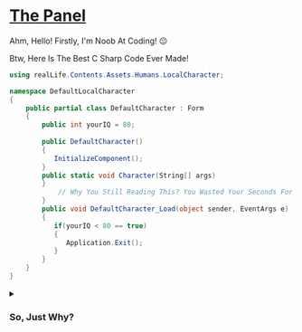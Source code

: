 # [The Panel](https://github.com/SaturnTR/Panel)
Ahm, Hello! Firstly, I'm Noob At Coding! 😐


Btw, Here Is The Best C Sharp Code Ever Made!
```csharp
using realLife.Contents.Assets.Humans.LocalCharacter;

namespace DefaultLocalCharacter
{
    public partial class DefaultCharacter : Form
    {
        public int yourIQ = 80;
        
        public DefaultCharacter()
        {
           InitializeComponent();
        }
        public static void Character(String[] args)
        }
            // Why You Still Reading This? You Wasted Your Seconds For Only 1 Line Of Text Right Now, Sir!
        }        
        public void DefaultCharacter_Load(object sender, EventArgs e)
        {
           if(yourIQ < 80 == true)
           {
              Application.Exit();
           }
        }
    }
}
```
<details>
    <summary><h3>So, Just Why?</h3></summary>
    <b>Now You Can Easily Leave On Real Life Server Without Getting More Stress Damage!</b>
</details>
